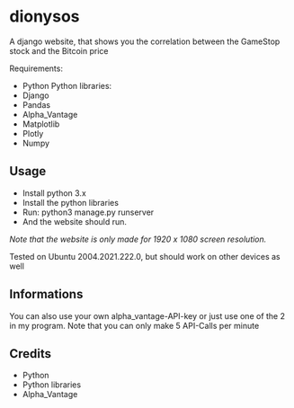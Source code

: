 # dionysos
A django website, that shows you the correlation between the GameStop stock and the Bitcoin price

Requirements:
- Python
Python libraries:
- Django
- Pandas
- Alpha_Vantage
- Matplotlib
- Plotly
- Numpy

## Usage

- Install python 3.x
- Install the python libraries
- Run: python3 manage.py runserver
- And the website should run.

*Note that the website is only made for 1920 x 1080 screen resolution.*

Tested on Ubuntu 2004.2021.222.0, but should work on other devices as well

## Informations

You can also use your own alpha_vantage-API-key or just use one of the 2 in my program.
Note that you can only make 5 API-Calls per minute

## Credits

- Python
- Python libraries
- Alpha_Vantage
